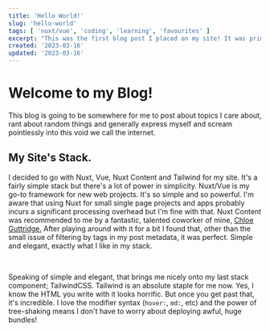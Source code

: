 ```yaml
---
title: 'Hello World!'
slug: 'hello-world'
tags: [ 'nuxt/vue', 'coding', 'learning', 'favourites' ]
excerpt: "This was the first blog post I placed on my site! It was primarily used as a test but also contains some thoughts on my site's composition."
created: '2023-03-16'
updated: '2023-03-16'
---
```

<h1 class="text-3xl py-4 font-bold">Welcome to my Blog!</h1>
<p>This blog is going to be somewhere for me to post about topics I care about, rant about random things and generally express myself and scream pointlessly into this void we call the internet.</p>

<h2 class="text-lg pt-4 pb-2 font-bold">My Site's Stack.</h2>

<p>I decided to go with Nuxt, Vue, Nuxt Content and Tailwind for my site. It's a fairly simple stack but there's a lot of power in simplicity. Nuxt/Vue is my go-to framework for new web projects. It's so simple and so powerful. I'm aware that using Nuxt for small single page projects and apps probably incurs a significant processing overhead but I'm fine with that. Nuxt Content was recommended to me by a fantastic, talented coworker of mine, <a href="https://github.com/cguttweb/" target="_blank" class="text-blue-400 visited:text-purple-600">Chloe Guttridge.</a> After playing around with it for a bit I found that, other than the small issue of filtering by tags in my post metadata, it was perfect. Simple and elegant, exactly what I like in my stack.</p>
<br />
<p>Speaking of simple and elegant, that brings me nicely onto my last stack component; TailwindCSS. Tailwind is an absolute staple for me now. Yes, I know the HTML you write with it looks horrific. But once you get past that, it's incredible. I love the modifier syntax (<code>hover:</code>, <code>md:</code>, etc) and the power of tree-shaking means I don't have to worry about deploying awful, huge bundles!</p>
